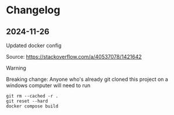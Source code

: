 # Changelog

## 2024-11-26
Updated docker config

Source: https://stackoverflow.com/a/40537078/1421642

> [!WARNING]
> Breaking change: Anyone who's already git cloned this project on a windows computer will need to run

```
git rm --cached -r .
git reset --hard
docker compose build
```
